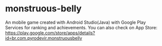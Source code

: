 # monstruous-belly

An mobile game created with Android Studio(Java) with Google Play Services for ranking and achievements. You can also check on App Store: 
https://play.google.com/store/apps/details?id=br.com.pyrodevir.monstruousbelly
